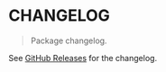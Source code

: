 # CHANGELOG

> Package changelog.

See [GitHub Releases](https://github.com/stdlib-js/stats-iter-cumax/releases) for the changelog.